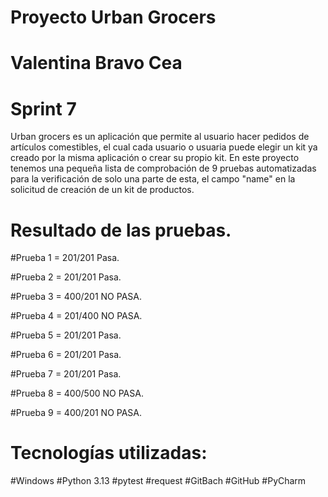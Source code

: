 # Proyecto Urban Grocers 

# Valentina Bravo Cea 
# Sprint 7

Urban grocers es un aplicación que permite al usuario hacer pedidos de artículos comestibles, el cual cada 
usuario o usuaria puede elegir un kit ya creado por la misma aplicación o crear su propio kit.
En este proyecto tenemos una pequeña lista de comprobación de 9 pruebas automatizadas para la verificación de 
solo una parte de esta, el campo "name" en la solicitud de creación de un kit de productos.


# Resultado de las pruebas.

#Prueba 1 = 201/201 Pasa.

#Prueba 2 = 201/201 Pasa.

#Prueba 3 = 400/201 NO PASA.

#Prueba 4 = 201/400 NO PASA.

#Prueba 5 = 201/201 Pasa.

#Prueba 6 = 201/201 Pasa.

#Prueba 7 = 201/201 Pasa.

#Prueba 8 = 400/500 NO PASA.

#Prueba 9 = 400/201 NO PASA.


# Tecnologías utilizadas:

#Windows
#Python 3.13
#pytest
#request
#GitBach
#GitHub
#PyCharm
